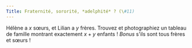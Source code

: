 ```yaml
---
Title: Fraternité, sororité, *adelphité* ? (\#11)
---
```


Hélène a $x$ sœurs, et Lilian a $y$ frères. Trouvez et photographiez un tableau de famille montrant exactement $x + y$ enfants !
*Bonus* s'ils sont tous frères et sœurs !
